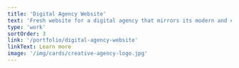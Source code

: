 ```yaml
---
title: 'Digital Agency Website'
text: 'Fresh website for a digital agency that mirrors its modern and creative outlook'
type: 'work'
sortOrder: 3
link: '/portfolio/digital-agency-website'
linkText: Learn more
image: '/img/cards/creative-agency-logo.jpg'
---
```

